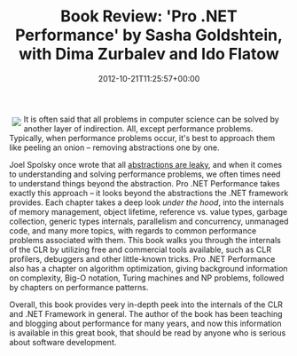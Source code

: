 ﻿---
title: "Book Review: 'Pro .NET Performance' by Sasha Goldshtein, with Dima Zurbalev and Ido Flatow"
date: 2012-10-21T11:25:57+00:00
---
<img style="float: left; padding: 5px;" src="http://i1.wp.com/ecx.images-amazon.com/images/I/513bgFFIlfL._SL160_.jpg?resize=121%2C160" />It is often said that all problems in computer science can be solved by another layer of indirection. All, except performance problems. Typically, when performance problems occur, it's best to approach them like peeling an onion &ndash; removing abstractions one by one.

<!-- more -->

Joel Spolsky once wrote that all [abstractions are leaky](http://www.joelonsoftware.com/articles/LeakyAbstractions.html), and when it comes to understanding and solving performance problems, we often times need to understand things beyond the abstraction. Pro .NET Performance takes exactly this approach &ndash; it looks beyond the abstractions the .NET framework provides. Each chapter takes a deep look *under the hood*, into the internals of memory management, object lifetime, reference vs. value types, garbage collection, generic types internals, parallelism and concurrency, unmanaged code, and many more topics, with regards to common performance problems associated with them. This book walks you through the internals of the CLR by utilizing free and commercial tools available, such as CLR profilers, debuggers and other little-known tricks. Pro .NET Performance also has a chapter on algorithm optimization, giving background information on complexity, Big-O notation, Turing machines and NP problems, followed by chapters on performance patterns.

Overall, this book provides very in-depth peek into the internals of the CLR and .NET Framework in general. The author of the book has been teaching and blogging about performance for many years, and now this information is available in this great book, that should be read by anyone who is serious about software development.
